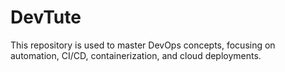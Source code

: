 # DevTute
This repository is used to master DevOps concepts, focusing on automation, CI/CD, containerization, and cloud deployments.
